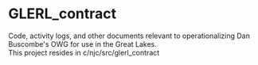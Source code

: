 # GLERL_contract
Code, activity logs, and other documents relevant to operationalizing Dan Buscombe's OWG for use in the Great Lakes.  
This project resides in c/njc/src/glerl_contract
